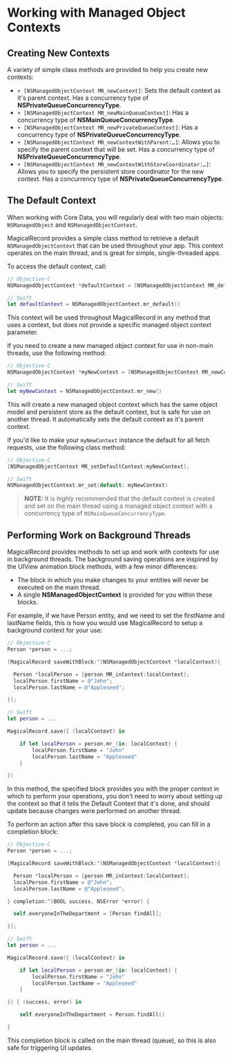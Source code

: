 # Working with Managed Object Contexts

## Creating New Contexts

A variety of simple class methods are provided to help you create new contexts:

- `+ [NSManagedObjectContext MR_newContext]`: Sets the default context as it's parent context. Has a concurrency type of **NSPrivateQueueConcurrencyType**.
- `+ [NSManagedObjectContext MR_newMainQueueContext]`: Has a concurrency type of **NSMainQueueConcurrencyType**.
- `+ [NSManagedObjectContext MR_newPrivateQueueContext]`: Has a concurrency type of **NSPrivateQueueConcurrencyType**.
- `+ [NSManagedObjectContext MR_newContextWithParent:…]`: Allows you to specify the parent context that will be set. Has a concurrency type of **NSPrivateQueueConcurrencyType**.
- `+ [NSManagedObjectContext MR_newContextWithStoreCoordinator:…]`: Allows you to specify the persistent store coordinator for the new context. Has a concurrency type of **NSPrivateQueueConcurrencyType**.

## The Default Context

When working with Core Data, you will regularly deal with two main objects: `NSManagedObject` and `NSManagedObjectContext`.

MagicalRecord provides a simple class method to retrieve a default `NSManagedObjectContext` that can be used throughout your app. This context operates on the main thread, and is great for simple, single-threaded apps.

To access the default context, call:

```objective-c
// Objective-C
NSManagedObjectContext *defaultContext = [NSManagedObjectContext MR_defaultContext];
```

```swift
// Swift
let defaultContext = NSManagedObjectContext.mr_default()
```

This context will be used throughout MagicalRecord in any method that uses a context, but does not provide a specific managed object context parameter.

If you need to create a new managed object context for use in non-main threads, use the following method:

```objective-c
// Objective-C
NSManagedObjectContext *myNewContext = [NSManagedObjectContext MR_newContext];
```

```swift
// Swift
let myNewContext = NSManagedObjectContext.mr_new()
```

This will create a new managed object context which has the same object model and persistent store as the default context, but is safe for use on another thread. It automatically sets the default context as it's parent context.

If you'd like to make your `myNewContext` instance the default for all fetch requests, use the following class method:

```objective-c
// Objective-C
[NSManagedObjectContext MR_setDefaultContext:myNewContext];
```

```swift
// Swift
NSManagedObjectContext.mr_set(default: myNewContext)
```

> **NOTE:** It is *highly* recommended that the default context is created and set on the main thread using a managed object context with a concurrency type of `NSMainQueueConcurrencyType`.


## Performing Work on Background Threads

MagicalRecord provides methods to set up and work with contexts for use in background threads. The background saving operations are inspired by the UIView animation block methods, with a few minor differences:

* The block in which you make changes to your entities will never be executed on the main thread.
* A single **NSManagedObjectContext** is provided for you within these blocks.

For example, if we have Person entity, and we need to set the firstName and lastName fields, this is how you would use MagicalRecord to setup a background context for your use:

```objective-c
// Objective-C
Person *person = ...;

[MagicalRecord saveWithBlock:^(NSManagedObjectContext *localContext){

  Person *localPerson = [person MR_inContext:localContext];
  localPerson.firstName = @"John";
  localPerson.lastName = @"Appleseed";

}];
```

```swift
// Swift
let person = ...

MagicalRecord.save({ (localContext) in

	if let localPerson = person.mr_(in: localContext) {
		localPerson.firstName = "John"
		localPerson.lastName = "Appleseed"
	}

})
```

In this method, the specified block provides you with the proper context in which to perform your operations, you don't need to worry about setting up the context so that it tells the Default Context that it's done, and should update because changes were performed on another thread.

To perform an action after this save block is completed, you can fill in a completion block:

```objective-c
// Objective-C
Person *person = ...;

[MagicalRecord saveWithBlock:^(NSManagedObjectContext *localContext){

  Person *localPerson = [person MR_inContext:localContext];
  localPerson.firstName = @"John";
  localPerson.lastName = @"Appleseed";

} completion:^(BOOL success, NSError *error) {

  self.everyoneInTheDepartment = [Person findAll];

}];
```

```swift
// Swift
let person = ...

MagicalRecord.save({ (localContext) in

	if let localPerson = person.mr_(in: localContext) {
		localPerson.firstName = "John"
		localPerson.lastName = "Appleseed"
	}

}) { (success, error) in

	self.everyoneInTheDepartment = Person.findAll()

}
```

This completion block is called on the main thread (queue), so this is also safe for triggering UI updates.
